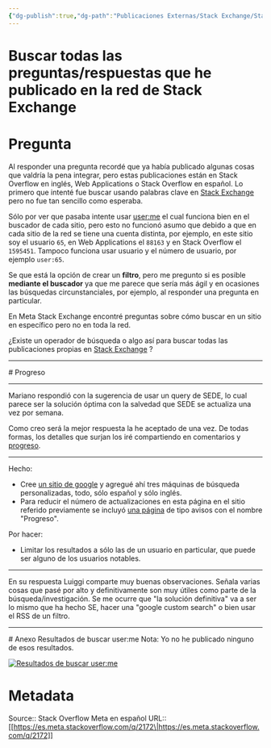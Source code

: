 ```yaml
---
{"dg-publish":true,"dg-path":"Publicaciones Externas/Stack Exchange/Stack Overflow en español/Stack Overflow en español Meta/es.meta.stackoverflow.com-2172.md","permalink":"/publicaciones-externas/stack-exchange/stack-overflow-en-espanol/stack-overflow-en-espanol-meta/es-meta-stackoverflow-com-2172/","title":"Buscar todas las preguntas/respuestas que he publicado en la red de Stack Exchange","hide":true,"noteIcon":"default","created":"2024-04-03T12:49:10.729-06:00","updated":"2024-04-05T16:44:01.352-06:00"}
---
```


# Buscar todas las preguntas/respuestas que he publicado en la red de Stack Exchange

# Pregunta
Al responder una pregunta recordé que ya había publicado algunas cosas que valdría la pena integrar, pero estas publicaciones están en Stack Overflow en inglés, Web Applications o Stack Overflow en español. Lo primero que intenté fue buscar usando palabras clave en [Stack Exchange][1] pero no fue tan sencillo como esperaba. 

Sólo por ver que pasaba intente usar [user:me][2] el cual funciona bien en el buscador de cada sitio, pero esto no funcionó asumo que debido a que en cada sitio de la red se tiene una cuenta distinta, por ejemplo, en este sitio soy el usuario `65`, en Web Applications el `88163` y en Stack Overflow el `1595451`. Tampoco funciona usar usuario y el número de usuario, por ejemplo `user:65`.

Se que está la opción de crear un **filtro**, pero me pregunto si es posible **mediante el buscador** ya que me parece que sería más ágil y en ocasiones las búsquedas circunstanciales, por ejemplo, al responder una pregunta en particular.

En Meta Stack Exchange encontré preguntas sobre cómo buscar en un sitio en específico pero no en toda la red.

¿Existe un operador de búsqueda o algo así para buscar todas las publicaciones propias en [Stack Exchange][1] ?

<hr>
# Progreso
<hr>
Mariano respondió con la sugerencia de usar un query de SEDE, lo cual parece ser la solución óptima con la salvedad que SEDE se actualiza una vez por semana. 

Como creo será la mejor respuesta la he aceptado de una vez. De todas formas, los detalles que surjan los iré compartiendo en comentarios y [progreso][4].

<hr>
Hecho:

- Cree [un sitio de google][3] y agregué ahí tres máquinas de búsqueda personalizadas, todo, sólo español y sólo inglés. 
- Para reducir el número de actualizaciones en esta página en el sitio referido previamente se incluyó [una página][4] de tipo avisos con el nombre "Progreso".


Por hacer:

- Limitar los resultados a sólo las de un usuario en particular, que puede ser alguno de los usuarios notables.

<hr>
En su respuesta Luiggi comparte muy buenas observaciones. Señala varias cosas que pasé por alto y definitivamente son muy útiles como parte de la búsqueda/investigación. Se me ocurre que "la solución definitiva" va a ser lo mismo que ha hecho SE, hacer una "google custom search" o bien usar el RSS de un filtro.


<hr>
# Anexo
Resultados de buscar user:me  
Nota: Yo no he publicado ninguno de esos resultados.

[![Resultados de buscar user:me][5]][5]


  [1]: http://stackexchange.com
  [2]: https://stackexchange.com/search?q=user%3Ame
  [3]: https://sites.google.com/a/rubenrivera.mx/preguntas-en-stack-exchange/
  [4]: https://sites.google.com/a/rubenrivera.mx/preguntas-en-stack-exchange/progreso
  [5]: https://i.stack.imgur.com/CSruH.png

# Metadata
Source:: Stack Overflow Meta en español
URL:: [[https://es.meta.stackoverflow.com/q/2172\|https://es.meta.stackoverflow.com/q/2172]]

